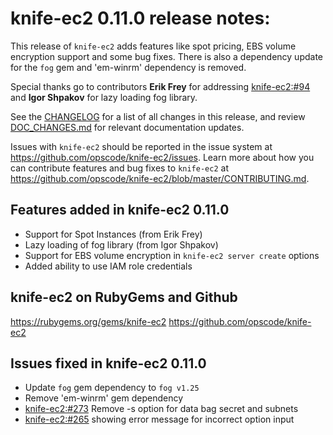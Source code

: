 <!---
This file is reset every time a new release is done. The contents of this file are for the currently unreleased version.

Example Note:

## Example Heading
Details about the thing that changed that needs to get included in the Release Notes in markdown.
-->
# knife-ec2 0.11.0 release notes:
This release of `knife-ec2` adds features like spot pricing, EBS volume encryption support and some bug fixes. There is also a dependency update for the `fog` gem and 'em-winrm' dependency is removed.

Special thanks go to contributors **Erik Frey** for addressing
[knife-ec2:#94](https://github.com/chef/knife-ec2/pull/94) and **Igor Shpakov** for lazy loading fog library.

See the [CHANGELOG](https://github.com/opscode/knife-ec2/blob/master/CHANGELOG.md) for a list of all changes in this release, and review
[DOC_CHANGES.md](https://github.com/opscode/knife-ec2/blob/master/DOC_CHANGES.md) for relevant documentation updates.

Issues with `knife-ec2` should be reported in the issue system at
https://github.com/opscode/knife-ec2/issues. Learn more about how you can
contribute features and bug fixes to `knife-ec2` at https://github.com/opscode/knife-ec2/blob/master/CONTRIBUTING.md.

## Features added in knife-ec2 0.11.0

* Support for Spot Instances (from Erik Frey)
* Lazy loading of fog library (from Igor Shpakov)
* Support for EBS volume encryption in `knife-ec2 server create` options
* Added ability to use IAM role credentials

## knife-ec2 on RubyGems and Github
https://rubygems.org/gems/knife-ec2
https://github.com/opscode/knife-ec2

## Issues fixed in knife-ec2 0.11.0

* Update `fog` gem dependency to `fog v1.25`
* Remove 'em-winrm' gem dependency
* [knife-ec2:#273](https://github.com/chef/knife-ec2/pull/273) Remove -s option for data bag secret and subnets
* [knife-ec2:#265](https://github.com/chef/knife-ec2/pull/265) showing error message for incorrect option input
